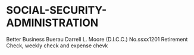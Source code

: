 # SOCIAL-SECURITY-ADMINISTRATION
Better Business Buerau Darrell L. Moore (D.I.C.C.) No.ssxx1201 Retirement Check, weekly check and expense chevk
